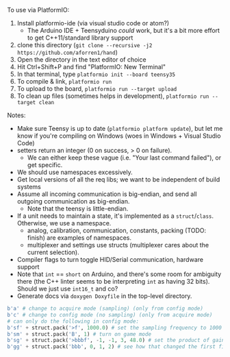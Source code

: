 
To use via PlatformIO:

1. Install platformio-ide (via visual studio code or atom?)
    - The Arduino IDE + Teensyduino *could* work, but it's a bit more effort to get C++11/standard library support
2. clone this directory (`git clone --recursive -j2 https://github.com/aforren1/hand`)
3. Open the directory in the text editor of choice
4. Hit Ctrl+Shift+P and find "PlatformIO: New Terminal"
5. In that terminal, type `platformio init --board teensy35`
6. To compile & link, `platformio run`
7. To upload to the board, `platformio run --target upload`
8. To clean up files (sometimes helps in development), `platformio run --target clean`

Notes:
 - Make sure Teensy is up to date (`platformio platform update`), but let me know if you're compiling on Windows (woes in Windows + Visual Studio Code)
 - setters return an integer (0 on success, > 0 on failure).
   - We can either keep these vague (i.e. "Your last command failed"), or get specific.
 - We should use namespaces excessively.
 - Get local versions of all the req libs; we want to be independent of build systems
 - Assume all incoming communication is big-endian, and send all outgoing communication as big-endian. 
   - Note that the teensy is little-endian.
 - If a unit needs to maintain a state, it's implemented as a `struct`/`class`. Otherwise, we use a namespace.
   - analog, calibration, communication, constants, packing (TODO: finish) are examples of namespaces.
   - multiplexer and settings use structs (multiplexer cares about the current selection).
 - Compiler flags to turn toggle HID/Serial communication, hardware support
 - Note that `int` == `short` on Arduino, and there's some room for ambiguity there (the C++ linter seems to be interpreting `int` as having 32 bits). Should we just use `int16_t` and co?
 - Generate docs via `doxygen Doxyfile` in the top-level directory.

```python
b'a' # change to acquire mode (sampling) (only from config mode)
b'c' # change to config mode (no sampling) (only from acquire mode)
# can only do the following in config mode:
b'sf' + struct.pack('>f', 1000.0) # set the sampling frequency to 1000 Hz
b'sm' + struct.pack('B', 1) # turn on game mode
b'sg' + struct.pack('>bbbf', -1, -1, 3, 48.0) # set the product of gains across all fingers & channels to 48.0
b'gg' + struct.pack('bbb', 0, 1, 2) # see how that changed the first finger, second channel, output gain

```